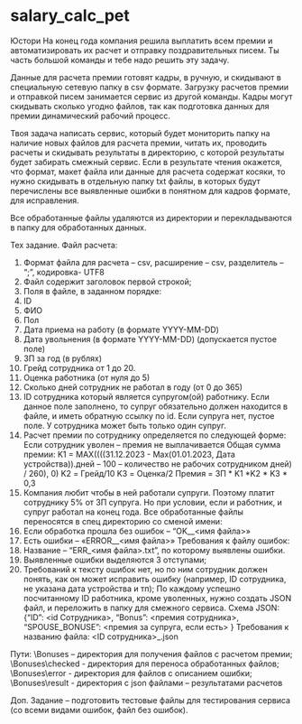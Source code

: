 # salary_calc_pet
Юстори
На конец года компания решила выплатить всем премии и автоматизировать их расчет и отправку поздравительных писем. Ты часть большой команды и тебе надо решить эту задачу.

Данные для расчета премии готовят кадры, в ручную, и скидывают в специальную сетевую папку в csv формате. Загрузку расчетов премии и отправкой писем занимается сервис из другой команды.
Кадры могут скидывать сколько угодно файлов, так как подготовка данных для премии динамический рабочий процесс.

Твоя задача написать сервис, который будет мониторить папку на наличие новых файлов для расчета премии, читать их, проводить расчеты и скидывать результаты в директорию, с которой результаты будет забирать смежный сервис.
Если в результате чтения окажется, что формат, макет файла или данные для расчета содержат косяки, то нужно скидывать в отдельную папку txt файлы, в которых будут перечислены все выявленные ошибки в понятном для кадров формате, для исправления.

Все обработанные файлы удаляются из директории и перекладываются в папку для обработанных данных.

Тех задание.
Файл расчета:
1.	Формат файла для расчета – csv, расширение – csv, разделитель – “;”, кодировка- UTF8
2.	Файл содержит заголовок первой строкой;
3.	Поля в файле, в заданном порядке:
1.	ID
2.	ФИО
3.	Пол
4.	Дата приема на работу (в формате YYYY-MM-DD)
5.	Дата увольнения (в формате YYYY-MM-DD) (допускается пустое поле)
6.	ЗП за год (в рублях)
7.	Грейд сотрудника от 1 до 20.
8.	Оценка работника (от нуля до 5)
9.	Сколько дней сотрудник не работал в году (от 0 до 365)
10.	ID сотрудника который является супругом(ой) работнику. Если данное поле заполнено, то супруг обязательно должен находится в файле, и иметь обратную ссылку по id. Если супруга нет, пустое поле. У сотрудника может быть только один супруг.
4.	Расчет премии по сотруднику определяется по следующей форме:
Если сотрудник уволен – премия не выплачивается
Общая сумма премии: 
K1 = MAX((((31.12.2023 - Max(01.01.2023, Дата устройства)).дней – 100 – количество не рабочих сотрудником дней) / 260), 0)
K2 = Грейд/10
K3 = Оценка/2
Премия = ЗП * K1 *K2 * K3 * 0,3
5.	Компания любит чтобы в ней работали супруги. Поэтому платит сотруднику 5% от ЗП супруга. Но при условии, если и работник, и супруг работал на конец года.
Все обработанные файлы переносятся в спец директорию со сменой имени:
1.	Если обработка прошла без ошибок – “OK_<TIMESTAMP>_<имя файла>»
2.	Есть ошибки – «ERROR_<TIMESTAMP>_<имя файла>»
Требования к файлу ошибок:
3.	Название – “ERR_<имя файла>.txt”, по которому выявлены ошибки.
4.	Выявленные ошибки выделяются 3 отступами;
5.	Требований к тексту ошибок нет, но по ним сотрудник должен понять, как он может исправить ошибку (например, ID сотрудника, не указана дата устройства и тп);
По каждому успешно посчитанному ID работника, кроме уволенных, нужно создать JSON файл, и переложить в папку для смежного сервиса.
Схема JSON:
{“ID”: <id Сотрудника>, “Bonus”: <премия сотрудника>, “SPOUSE_BONUSE”: <премия за супруга, если есть> }
Требования к названию файла: <ID сотрудника>_<TIMESTAMP>.json

Пути:
\\Bonuses – директория для получения файлов с расчетом премии;
\\Bonuses\checked - директория для переноса обработанных файлов;
\\Bonuses\error - директория для файлов с описанием ошибки;
\\Bonuses\result - директория с json файлами – результатами расчетов

Доп. Задание – подготовить тестовые файлы для тестирования сервиса (со всеми видами ошибок, файл без ошибок).
